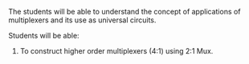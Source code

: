 


The students will be able to understand the concept of applications of multiplexers and its use as universal circuits.

Students will be able:
1.	 To construct higher order multiplexers (4:1) using 2:1 Mux.


